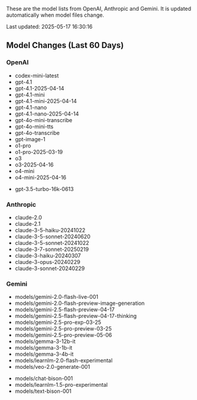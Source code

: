 These are the model lists from OpenAI, Anthropic and Gemini.
It is updated automatically when model files change.

Last updated: 2025-05-17 16:30:16

## Model Changes (Last 60 Days)

### OpenAI

+ codex-mini-latest
+ gpt-4.1
+ gpt-4.1-2025-04-14
+ gpt-4.1-mini
+ gpt-4.1-mini-2025-04-14
+ gpt-4.1-nano
+ gpt-4.1-nano-2025-04-14
+ gpt-4o-mini-transcribe
+ gpt-4o-mini-tts
+ gpt-4o-transcribe
+ gpt-image-1
+ o1-pro
+ o1-pro-2025-03-19
+ o3
+ o3-2025-04-16
+ o4-mini
+ o4-mini-2025-04-16
- gpt-3.5-turbo-16k-0613

### Anthropic

+ claude-2.0
+ claude-2.1
+ claude-3-5-haiku-20241022
+ claude-3-5-sonnet-20240620
+ claude-3-5-sonnet-20241022
+ claude-3-7-sonnet-20250219
+ claude-3-haiku-20240307
+ claude-3-opus-20240229
+ claude-3-sonnet-20240229

### Gemini

+ models/gemini-2.0-flash-live-001
+ models/gemini-2.0-flash-preview-image-generation
+ models/gemini-2.5-flash-preview-04-17
+ models/gemini-2.5-flash-preview-04-17-thinking
+ models/gemini-2.5-pro-exp-03-25
+ models/gemini-2.5-pro-preview-03-25
+ models/gemini-2.5-pro-preview-05-06
+ models/gemma-3-12b-it
+ models/gemma-3-1b-it
+ models/gemma-3-4b-it
+ models/learnlm-2.0-flash-experimental
+ models/veo-2.0-generate-001
- models/chat-bison-001
- models/learnlm-1.5-pro-experimental
- models/text-bison-001

